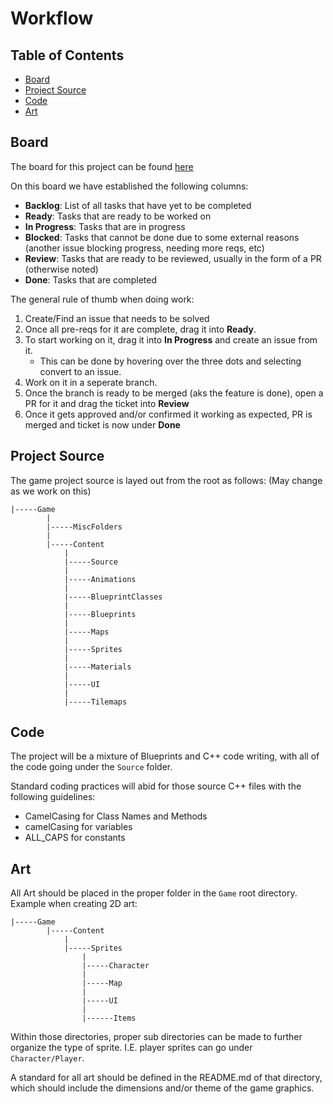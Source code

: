 # Workflow

## Table of Contents
- [Board](#Board)
- [Project Source](#Project-Source)
- [Code](#Code)
- [Art](#Art)

## Board
The board for this project can be found [here](https://github.com/maishiroma/Project_Brng/projects/1)

On this board we have established the following columns:
- __Backlog__: List of all tasks that have yet to be completed
- __Ready__: Tasks that are ready to be worked on
- __In Progress__: Tasks that are in progress
- __Blocked__: Tasks that cannot be done due to some external reasons (another issue blocking progress, needing more reqs, etc)
- __Review__: Tasks that are ready to be reviewed, usually in the form of a PR (otherwise noted)
- __Done__: Tasks that are completed

The general rule of thumb when doing work:
1. Create/Find an issue that needs to be solved
2. Once all pre-reqs for it are complete, drag it into __Ready__.
3. To start working on it, drag it into __In Progress__ and create an issue from it.
    - This can be done by hovering over the three dots and selecting convert to an issue.
4. Work on it in a seperate branch.
5. Once the branch is ready to be merged (aks the feature is done), open a PR for it and drag the ticket into __Review__
6. Once it gets approved and/or confirmed it working as expected, PR is merged and ticket is now under __Done__

## Project Source
The game project source is layed out from the root as follows: (May change as we work on this)
```
|-----Game
        |
        |-----MiscFolders
        |
        |-----Content
            |
            |-----Source
            |
            |-----Animations
            |
            |-----BlueprintClasses
            |
            |-----Blueprints
            |
            |-----Maps
            |
            |-----Sprites
            |
            |-----Materials
            |
            |-----UI
            |
            |-----Tilemaps
```

## Code
The project will be a mixture of Blueprints and C++ code writing, with all of the code going under the `Source` folder.

Standard coding practices will abid for those source C++ files with the following guidelines:
- CamelCasing for Class Names and Methods
- camelCasing for variables
- ALL_CAPS for constants

## Art
All Art should be placed in the proper folder in the `Game` root directory. Example when creating 2D art:
```
|-----Game
        |-----Content
            |
            |-----Sprites
                |
                |-----Character
                |
                |-----Map
                |
                |-----UI
                |
                |------Items
```

Within those directories, proper sub directories can be made to further organize the type of sprite. I.E. player sprites can go under `Character/Player`.

A standard for all art should be defined in the README.md of that directory, which should include the dimensions and/or theme of the game graphics.